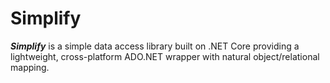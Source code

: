 # Simplify
**_Simplify_** is a simple data access library built on .NET Core providing a lightweight, cross-platform ADO.NET wrapper with natural object/relational mapping.
